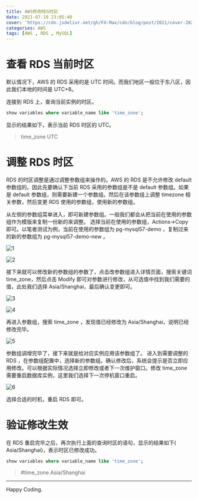 ```yaml
---
title: AWS修改RDS时区
date: 2021-07-18 23:05:40
cover: 'https://cdn.jsdelivr.net/gh/FX-Max/cdn/blog/post/2021/cover-20211006-rds.jpeg'
categories: AWS
tags: [AWS , RDS , MySQL]
---
```


# 查看 RDS 当前时区

默认情况下，AWS 的 RDS 采用的是 UTC 时间。而我们地区一般位于东八区，因此我们本地的时间是 UTC+8。

连接到 RDS 上，查询当前实例的时区。

```sql
show variables where variable_name like 'time_zone';
```
显示的结果如下，表示当前 RDS 时区的 UTC。

> time_zone   UTC

# 调整 RDS 时区

RDS 的时区调整是通过调整参数组来操作的。AWS 的 RDS 是不允许修改 default 参数组的。因此先要确认下当前 RDS 采用的参数组是不是 default 参数组。如果是 default 参数组，则需要新建一个参数组。然后在该参数组上调整 timezone 相关参数，然后变更 RDS 使用的参数组，使用新的参数组。

从左侧的参数组菜单进入，即可新建参数组。一般我们都会从把当前在使用的参数组作为模版来复制一份新的来调整。
选择当前在使用的参数组，Actions->Copy即可。以笔者测试为例，当前在使用的参数组为 pg-mysql57-demo ，复制过来的新的参数组为 pg-mysql57-demo-new 。

![1](https://cdn.jsdelivr.net/gh/FX-Max/cdn/blog/post/2021/aws_rds_timezone_1.jpg)

![2](https://cdn.jsdelivr.net/gh/FX-Max/cdn/blog/post/2021/aws_rds_timezone_2.jpg)

接下来就可以修改新的参数组的参数了，点击改参数组进入详情页面，搜索关键词 time_zone，然后点击 Modify 即可对参数进行修改，从可选值中找到我们需要的值，此处我们选择 Asia/Shanghai，最后确认变更即可。

![3](https://cdn.jsdelivr.net/gh/FX-Max/cdn/blog/post/2021/aws_rds_timezone_3.jpg)

![4](https://cdn.jsdelivr.net/gh/FX-Max/cdn/blog/post/2021/aws_rds_timezone_4.jpg)

再进入参数组，搜索 time_zone ，发现值已经修改为 Asia/Shanghai，说明已经修改完毕。

![5](https://cdn.jsdelivr.net/gh/FX-Max/cdn/blog/post/2021/aws_rds_timezone_5.jpg)

参数组调增完毕了，接下来就是给对应实例应用该参数组了。
进入到需要调整的 RDS ，在参数组配置中，选择新的参数组。确认修改后，系统会提示是否立即应用修改。可以根据实际情况选择立即修改或者下一次维护窗口。修改 time_zone 需要重启数据库实例，这里我们选择下一次停机窗口重启。

![6](https://cdn.jsdelivr.net/gh/FX-Max/cdn/blog/post/2021/aws_rds_timezone_6.jpg)

选择合适的时机，重启 RDS 即可。


# 验证修改生效

在 RDS 重启完毕之后，再次执行上面的查询时区的语句，显示的结果如下( Asia/Shanghai)，表示时区已修改成功。

```sql
show variables where variable_name like 'time_zone';
```

> #time_zone    Asia/Shanghai

--- 

Happy Coding.
